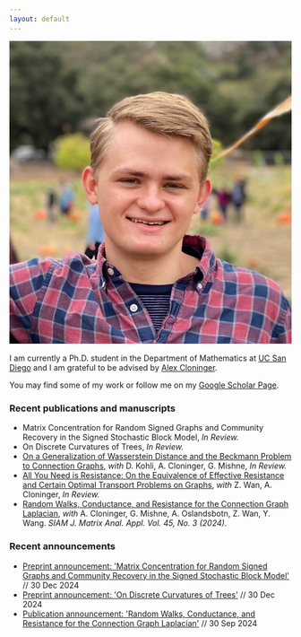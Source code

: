 ```yaml
---
layout: default
---
```


![Sawyer](/assets/images/sawyer.png)

I am currently a Ph.D. student in the Department of Mathematics at [UC San Diego](https://math.ucsd.edu/) and I am grateful to be advised by [Alex Cloninger](https://sites.google.com/ucsd.edu/alexandercloninger/home).

You may find some of my work or follow me on my [Google Scholar Page](https://scholar.google.com/citations?user=lGEr_VoAAAAJ&hl=en).

### Recent publications and manuscripts

* Matrix Concentration for Random Signed Graphs and Community Recovery in the Signed Stochastic Block Model, _In Review._
* On Discrete Curvatures of Trees, _In Review._
* [On a Generalization of Wasserstein Distance and the Beckmann Problem to Connection Graphs](https://arxiv.org/abs/2312.10295), _with_ D. Kohli, A. Cloninger, G. Mishne, _In Review._
* [All You Need is Resistance: On the Equivalence of Effective Resistance and Certain Optimal Transport Problems on Graphs](https://arxiv.org/abs/2404.15261), _with_ Z. Wan, A. Cloninger, _In Review._
* [Random Walks, Conductance, and Resistance for the Connection Graph Laplacian](https://arxiv.org/abs/2308.09690), _with_ A. Cloninger, G. Mishne, A. Oslandsbotn, Z. Wan, Y. Wang. _SIAM J. Matrix Anal. Appl. Vol. 45, No. 3 (2024)._

### Recent announcements

* [Preprint announcement: 'Matrix Concentration for Random Signed Graphs and Community Recovery in the Signed Stochastic Block Model'](/blog_posts/blog_02.md) // 30 Dec 2024
* [Preprint announcement: 'On Discrete Curvatures of Trees'](/blog_posts/blog_01.md) // 30 Dec 2024
* [Publication announcement: 'Random Walks, Conductance, and Resistance for the Connection Graph Laplacian'](/blog_posts/blog_03.md) // 30 Sep 2024